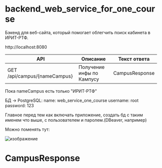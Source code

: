 # backend_web_service_for_one_course
Бэкенд для веб-сайта, который помогает облегчить поиск кабинета в ИРИТ-РТФ. 

http://localhost:8080

| API | Описание | Текст ответа |
| --- | -------- | ------------ |
| GET /api/campus/{nameCampus} | Получение инфы по Кампусу | CampusResponse |

Пока nameCampus есть только "ИРИТ-РТФ"

БД -> PostgreSQL:
  name: web_service_one_course
  username: root
  password: 123

Главное перед тем как включать приложение, создать бд с таким именем что выше, с пользователем и паролем.(DBeaver, например)

Можно поменять тут:

![изображение](https://github.com/YaEtoTui/backend_web_service_for_one_course/assets/102538132/d9e2a15c-e437-47a8-ab92-389bfc91c4f7)


# CampusResponse

```py

```
